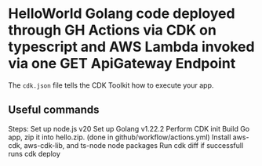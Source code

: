 # HelloWorld Golang code deployed through GH Actions via CDK on typescript and AWS Lambda invoked via one GET ApiGateway Endpoint

The `cdk.json` file tells the CDK Toolkit how to execute your app.

## Useful commands

Steps:
Set up node.js v20
Set up Golang v1.22.2
Perform CDK init
Build Go app, zip it into hello.zip. (done in github/workflow/actions.yml)
Install aws-cdk, aws-cdk-lib, and ts-node node packages
Run cdk diff if successfull runs cdk deploy
